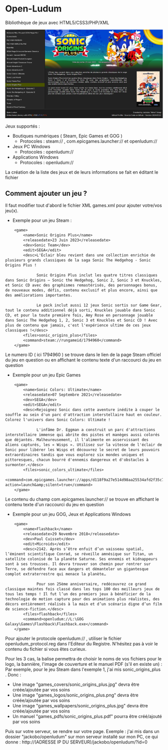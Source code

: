 # Open-Ludum
Bibliothèque de jeux avec HTML5/CSS3/PHP/XML

![alt text](https://raw.githubusercontent.com/JackoboUsagi/Open-Ludum/main/screenshot.png)

Jeux supportés :
- Boutiques numériques ( Steam, Epic Games et GOG )
  - Protocoles : steam:// , com.epicgames.launcher:// et openludum://
- Jeux PC Windows
  - Protocoles : openludum://
- Applications Windows
  - Protocoles : openludum://

La création de la liste des jeux et de leurs informations se fait en éditant le fichier
 
## Comment ajouter un jeu ?

Il faut modifier tout d'abord le fichier XML games.xml pour ajouter votre/vos jeu(x).

- Exemple pour un jeu Steam :
```
	<game>
		<name>Sonic Origins Plus</name>
		<releasedate>23 Juin 2023</releasedate>
		<dev>Sonic Team</dev>
		<edit>SEGA</edit>
		<desc>L'Éclair bleu revient dans une collection enrichie de plusieurs grands classiques de la saga Sonic The Hedgehog - Sonic Origins Plus !
			
              Sonic Origins Plus inclut les quatre titres classiques dans Sonic Origins – Sonic the Hedgehog, Sonic 2, Sonic 3 et Knuckles, et Sonic CD avec des graphismes remastérisés, des personnages bonus, de nouveaux modes, défis, contenu exclusif et plus encore, ainsi que des améliorations importantes.
			
			  Le pack inclut aussi 12 jeux Sonic sortis sur Game Gear, tout le contenu additionnel déjà sorti, Knuckles jouable dans Sonic CD, et pour la toute première fois, Amy Rose en personnage jouable dans Sonic The Hedgehog 1, 2, Sonic 3 et Knuckles et Sonic CD ! Avec plus de contenu que jamais, c'est l'expérience ultime de ces jeux classiques !</desc>
		<files>sonic_origins_plus</files>
		<command>steam://rungameid/1794960</command>
	</game>
```
Le numero ID ( ici 1794960 ) se trouve dans le lien de la page Steam officiel du jeu en question ou en affichant le contenu texte d'un raccourci du jeu en question

- Exemple pour un jeu Epic Games
```
	<game>
		<name>Sonic Colors: Ultimate</name>
		<releasedate>07 Septembre 2021</releasedate>
		<dev>SEGA</dev>
		<edit>SEGA</edit>
		<desc>Rejoignez Sonic dans cette aventure inédite à couper le souffle au sein d'un parc d'attraction interstellaire haut en couleur. Colorez l'univers dans Sonic Colors: Ultimate !

			  L'infâme Dr. Eggman a construit un parc d'attractions interstellaire immense qui abrite des pistes et manèges aussi colorés que déjantés. Malheureusement, il l'alimente en asservissant des aliens capturés, les « Wisps ». Utilisez sur la vitesse de l'éclair de Sonic pour libérer les Wisps et découvrez le secret de leurs pouvoirs extraordinaires tandis que vous explorez six mondes uniques et pittoresques, chacun bourré d'ennemis dangereux et d'obstacles à surmonter.</desc>
		<files>sonic_colors_ultimate</files>
		<command>com.epicgames.launcher://apps/d118f9a27e514d98aa25534afd2f35c7%3A6a541faba45e4027ad81de41005721f2%3Ae5071e19d08c45a6bdda5d92fbd0a03e?action=launch&amp;silent=true</command>
	</game>
```
Le contenu du champ com.epicgames.launcher:// se trouve en affichant le contenu texte d'un raccourci du jeu en question

- Exemple pour un jeu GOG, Jeux et Applications Windows
```
	<game>
		<name>Flashback</name>
		<releasedate>29 Novembre 2018</releasedate>
		<dev>Paul Cuisset</dev>
		<edit>Microids</edit>
		<desc>2142. Après s’être enfuit d’un vaisseau spatial, l’éminent scientifique Conrad, se réveille amnésique sur Titan, un satellite colonisé de la planète Saturne. Ses ennemis et kidnappeurs sont à ses trousses. Il devra trouver son chemin pour rentrer sur Terre, se défendre face aux dangers et démanteler un gigantesque complot extraterrestre qui menace la planète…

              Pour son 25ème anniversaire, redécouvrez ce grand classique maintes fois classé dans les tops 100 des meilleurs jeux de tous les temps ! Il fut l’un des premiers jeux à bénéficier de la technologie de motion capture pour des animations plus réalistes, des décors entièrement réalisés à la main et d’un scénario digne d’un film de science-fiction.</desc>
		<files>flashback</files>
		<command>openludum://L:\GOG Galaxy\Games\Flashback\Flashback.exe</command>
	</game>
```
Pour ajouter le protocole openludum:// , utiliser le fichier openludum_protocol.reg dans l'Editeur du Registre. N'hésitez pas à voir le contenu du fichier si vous êtes curieux.

Pour les 3 cas, la balise <files> permettra de choisir le noms de vos fichiers pour le logo, la bannière, l'image de couverture et le manuel PDF (s'il en existe un) :
Par exemple, pour le jeu Steam dans l'exemple 1, j'ai mis sonic_origins_plus . Donc :
- Une image "games_covers/sonic_origins_plus.jpg" devra être créée/ajoutée par vos soins
- Une image "games_logos/sonic_origins_plus.png" devra être créée/ajoutée par vos soins
- Une image "games_wallpapers/sonic_origins_plus.jpg" devra être créée/ajoutée par vos soins
- Un manuel "games_pdfs/sonic_origins_plus.pdf" pourra être créé/ajouté par vos soins

Puis sur votre serveur, se rendre sur votre page.
Exemple : j'ai mis dans un dossier "jackobo/openludum" sur mon serveur installé sur mon PC, ce qui donne : http://(ADRESSE IP DU SERVEUR)/jackobo/openludum/?id=0

